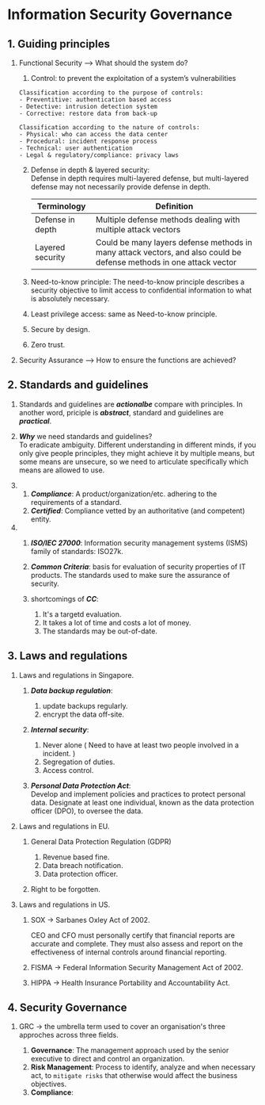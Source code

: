 # Information Security Governance
## 1. Guiding principles
1. Functional Security --> What should the system do?

    1. Control:  to prevent the exploitation of a system’s vulnerabilities 
    ```
    Classification according to the purpose of controls:
    - Preventitive: authentication based access
    - Detective: intrusion detection system
    - Corrective: restore data from back-up

    Classification according to the nature of controls:
    - Physical: who can access the data center
    - Procedural: incident response process
    - Technical: user authentication
    - Legal & regulatory/compliance: privacy laws
    ```

    2. Defense in depth & layered security:   
    Defense in depth requires multi-layered defense, but multi-layered defense may not necessarily provide defense in depth.

        |Terminology|Definition|
        |-|-|
        |Defense in depth|Multiple defense methods dealing with multiple attack vectors|
        |Layered security|Could be many layers defense methods in many attack vectors, and also could be defense methods in one attack vector|
    
    3. Need-to-know principle: The need-to-know principle describes a security objective to limit access to confidential information to what is absolutely necessary. 

    4. Least privilege access: same as Need-to-know principle.

    5. Secure by design.

    6. Zero trust.


2. Security Assurance --> How to ensure the functions are achieved?

## 2. Standards and guidelines
1. Standards and guidelines are ***actionalbe*** compare with principles. In another word, priciple is ***abstract***, standard and guidelines are ***practical***.   

2. ***Why*** we need standards and guidelines?   
To eradicate ambiguity. Different understanding in different minds, if you only give people principles, they might achieve it by multiple means, but some means are unsecure, so we need to articulate specifically which means are allowed to use.

3. 
    1. ***Compliance***:  A product/organization/etc. adhering to the requirements of a standard.   
    2. ***Certified***:  Compliance vetted by an authoritative (and competent) entity.   

4. 
    1. ***ISO/IEC 27000***: Information security management systems (ISMS) family of standards: ISO27k.

    2. ***Common Criteria***: basis for evaluation of security properties of IT products. The standards used to make sure the assurance of security.

    3. shortcomings of ***CC***:
        1. It's a targetd evaluation.  
        2. It takes a lot of time and costs a lot of money.
        3. The standards may be out-of-date.

## 3. Laws and regulations
1.  Laws and regulations in Singapore.    

    1. ***Data backup regulation***:

        1. update backups regularly.
        2. encrypt the data off-site.

    2. ***Internal security***:   
        1. Never alone ( Need to have at least two people involved in a incident. )
        2. Segregation of duties. 
        3. Access control.

    3. ***Personal Data Protection Act***:   
        Develop and implement policies and practices to protect personal data. Designate at least one individual, known as the data protection officer (DPO), to oversee the data.
    
2. Laws and regulations in EU.

    1. General Data Protection Regulation (GDPR)   
        1. Revenue based fine.
        2. Data breach notification.
        3. Data protection officer.
    
    2. Right to be forgotten.

3. Laws and regulations in US.

    1. SOX -> Sarbanes Oxley Act of 2002.   

        CEO and CFO must personally certify that financial reports are accurate and complete. They must also assess and report on the effectiveness of internal controls around financial reporting.
    
    2. FISMA -> Federal Information Security Management Act of 2002.

    3. HIPPA -> Health Insurance Portability and Accountability Act.

## 4. Security Governance
1. GRC -> the umbrella term used to cover an organisation's three approches across three fields.

    1. **Governance**: The management approach used by the senior executive 
to direct and control an organization.
    2. **Risk Management**: Process to identify, analyze and when necessary act, to `mitigate risks` that otherwise would affect the business objectives.
    3. **Compliance**: 